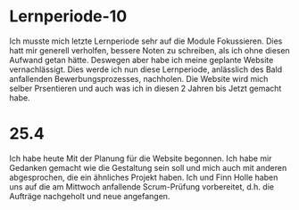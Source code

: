 # Lernperiode-10
Ich musste mich letzte Lernperiode sehr auf die Module Fokussieren. Dies hatt mir generell verholfen, bessere Noten zu schreiben, als ich ohne diesen Aufwand getan hätte. Deswegen aber habe ich meine geplante Website vernachlässigt. Dies werde ich nun diese Lernperiode, anlässlich des Bald anfallenden Bewerbungsprozesses, nachholen. Die Website wird mich selber Prsentieren und auch was ich in diesen 2 Jahren bis Jetzt gemacht habe.

# 25.4
Ich habe heute Mit der Planung für die Website begonnen. Ich habe mir Gedanken gemacht wie die Gestaltung sein soll und mich auch mit anderen abgesprochen, die ein ähnliches Projekt haben. Ich und Finn Holle haben uns auf die am Mittwoch anfallende Scrum-Prüfung vorbereitet, d.h. die Aufträge nachgeholt und neue angefangen.
